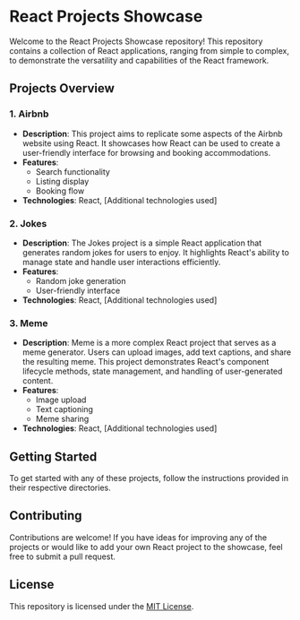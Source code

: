 # React Projects Showcase

Welcome to the React Projects Showcase repository! This repository contains a collection of React applications, ranging from simple to complex, to demonstrate the versatility and capabilities of the React framework.

## Projects Overview

### 1. Airbnb

- **Description**: This project aims to replicate some aspects of the Airbnb website using React. It showcases how React can be used to create a user-friendly interface for browsing and booking accommodations.
- **Features**:
  - Search functionality
  - Listing display
  - Booking flow
- **Technologies**: React, [Additional technologies used]


### 2. Jokes

- **Description**: The Jokes project is a simple React application that generates random jokes for users to enjoy. It highlights React's ability to manage state and handle user interactions efficiently.
- **Features**:
  - Random joke generation
  - User-friendly interface
- **Technologies**: React, [Additional technologies used]


### 3. Meme

- **Description**: Meme is a more complex React project that serves as a meme generator. Users can upload images, add text captions, and share the resulting meme. This project demonstrates React's component lifecycle methods, state management, and handling of user-generated content.
- **Features**:
  - Image upload
  - Text captioning
  - Meme sharing
- **Technologies**: React, [Additional technologies used]

## Getting Started

To get started with any of these projects, follow the instructions provided in their respective directories.

## Contributing

Contributions are welcome! If you have ideas for improving any of the projects or would like to add your own React project to the showcase, feel free to submit a pull request.

## License

This repository is licensed under the [MIT License](LICENSE).